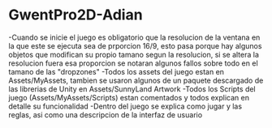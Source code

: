 # GwentPro2D-Adian
 -Cuando se inicie el juego es obligatorio que la resolucion de la ventana en la que este se ejecuta sea de prporcion 16/9, esto pasa porque hay algunos objetos que modifican su propio tamano segun la resolucion, si se altera la resolucion fuera esa proporcion se notaran algunos fallos sobre todo en el tamano de las "dropzones"
 -Todos los assets del juego estan en Assets/MyAssets, tambien se usaron algunos de un paquete descargado de las librerias de Unity en Assets/SunnyLand Artwork
 -Todos los Scripts del juego (Assets/MyAssets/Scripts) estan comentados y todos explican en detalle su funcionalidad
 -Dentro del juego se explica como jugar y las reglas, asi como una descripcion de la interfaz de usuario